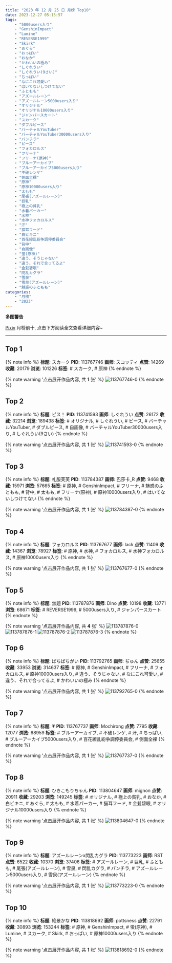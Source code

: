 ```yaml
---
title: "2023 年 12 月 25 日 月榜 Top10"
date: 2023-12-27 05:15:57
tags:
    - "5000users入り"
    - "GenshinImpact"
    - "Lumine"
    - "REVERSE1999"
    - "Skirk"
    - "あぐら"
    - "おっぱい"
    - "おなか"
    - "かわいいの極み"
    - "しぐれうい"
    - "しぐれうい(9さい)"
    - "ちっぱい"
    - "なにこれ可愛い"
    - "はいてないしつけてない"
    - "ふともも"
    - "アズールレーン"
    - "アズールレーン5000users入り"
    - "オリジナル"
    - "オリジナル10000users入り"
    - "ジャンパースカート"
    - "スカーク"
    - "ダブルピース"
    - "バーチャルYouTuber"
    - "バーチャルYouTuber30000users入り"
    - "パンチラ"
    - "ピース"
    - "フォカロルス"
    - "フリーナ"
    - "フリーナ(原神)"
    - "ブルーアーカイブ"
    - "ブルーアーカイブ5000users入り"
    - "不破レンゲ"
    - "側面全裸"
    - "原神"
    - "原神10000users入り"
    - "太もも"
    - "尾張(アズールレーン)"
    - "巨乳"
    - "極上の貧乳"
    - "水着パーカー"
    - "水神"
    - "水神フォカロルス"
    - "汗"
    - "猫耳フード"
    - "白ビキニ"
    - "百花繚乱紛争調停委員会"
    - "背中"
    - "自画像"
    - "蛍(原神)"
    - "違う、そうじゃない"
    - "違う、それで合ってるよ"
    - "金髪碧眼"
    - "閃乱カグラ"
    - "雪泉"
    - "雪泉(アズールレーン)"
    - "魅惑のふともも"
categories:
    - "月榜"
    - "2023"
---
```


<i class="fa fa-triangle-exclamation"></i>**多图警告**<i class="fa fa-triangle-exclamation"></i>

[Pixiv](https://www.pixiv.net/) 月榜前十, 点击下方阅读全文查看详细内容~

<!-- more -->

---

## Top 1

{% note info %}
**标题**: スカーク
**PID**: 113767746 **画师**: スコッティ
**点赞**: 14269 **收藏**: 20179 **浏览**: 101226
**标签**: # スカーク, # 原神
{% endnote %}

{% note warning '点击展开作品内容, 共 **1** 张' %}
![113767746-0](https://i.pixiv.re/img-original/img/2023/11/28/00/00/27/113767746_p0.jpg)
{% endnote %}

## Top 2

{% note info %}
**标题**: ピス！
**PID**: 113741593 **画师**: しぐれうい
**点赞**: 26172 **收藏**: 32214 **浏览**: 189438
**标签**: # オリジナル, # しぐれうい, # ピース, # バーチャルYouTuber, # ダブルピース, # 自画像, # バーチャルYouTuber30000users入り, # しぐれうい(9さい)
{% endnote %}

{% note warning '点击展开作品内容, 共 **1** 张' %}
![113741593-0](https://i.pixiv.re/img-original/img/2023/11/27/00/00/20/113741593_p0.jpg)
{% endnote %}

## Top 3

{% note info %}
**标题**: 礼服芙芙
**PID**: 113784387 **画师**: 巴莎卡_R
**点赞**: 9468 **收藏**: 15971 **浏览**: 57665
**标签**: # 原神, # GenshinImpact, # フリーナ, # 魅惑のふともも, # 背中, # 太もも, # フリーナ(原神), # 原神10000users入り, # はいてないしつけてない
{% endnote %}

{% note warning '点击展开作品内容, 共 **1** 张' %}
![113784387-0](https://i.pixiv.re/img-original/img/2023/11/28/19/07/25/113784387_p0.jpg)
{% endnote %}

## Top 4

{% note info %}
**标题**: フォカロルス
**PID**: 113767677 **画师**: lack
**点赞**: 11409 **收藏**: 14367 **浏览**: 78927
**标签**: # 原神, # 水神, # フォカロルス, # 水神フォカロルス, # 原神10000users入り
{% endnote %}

{% note warning '点击展开作品内容, 共 **1** 张' %}
![113767677-0](https://i.pixiv.re/img-original/img/2023/11/28/00/00/05/113767677_p0.png)
{% endnote %}

## Top 5

{% note info %}
**标题**: 無題
**PID**: 113787876 **画师**: DIno
**点赞**: 10198 **收藏**: 13771 **浏览**: 68671
**标签**: # REVERSE1999, # 5000users入り, # ジャンパースカート
{% endnote %}

{% note warning '点击展开作品内容, 共 **4** 张' %}
![113787876-0](https://i.pixiv.re/img-original/img/2023/11/28/21/21/42/113787876_p0.jpg)
![113787876-1](https://i.pixiv.re/img-original/img/2023/11/28/21/21/42/113787876_p1.jpg)
![113787876-2](https://i.pixiv.re/img-original/img/2023/11/28/21/21/42/113787876_p2.jpg)
![113787876-3](https://i.pixiv.re/img-original/img/2023/11/28/21/21/42/113787876_p3.jpg)
{% endnote %}

## Top 6

{% note info %}
**标题**: ぱちぱちがい
**PID**: 113792765 **画师**: ぢゅん
**点赞**: 25655 **收藏**: 33953 **浏览**: 314637
**标签**: # 原神, # GenshinImpact, # フリーナ, # フォカロルス, # 原神10000users入り, # 違う、そうじゃない, # なにこれ可愛い, # 違う、それで合ってるよ, # かわいいの極み
{% endnote %}

{% note warning '点击展开作品内容, 共 **1** 张' %}
![113792765-0](https://i.pixiv.re/img-original/img/2023/11/29/00/00/52/113792765_p0.jpg)
{% endnote %}

## Top 7

{% note info %}
**标题**: 💗
**PID**: 113767737 **画师**: Mochirong
**点赞**: 7795 **收藏**: 12077 **浏览**: 68959
**标签**: # ブルーアーカイブ, # 不破レンゲ, # 汗, # ちっぱい, # ブルーアーカイブ5000users入り, # 百花繚乱紛争調停委員会, # 側面全裸
{% endnote %}

{% note warning '点击展开作品内容, 共 **1** 张' %}
![113767737-0](https://i.pixiv.re/img-original/img/2023/11/28/00/00/23/113767737_p0.jpg)
{% endnote %}

## Top 8

{% note info %}
**标题**: ひきこもりちゃん
**PID**: 113804647 **画师**: mignon
**点赞**: 20911 **收藏**: 29203 **浏览**: 149245
**标签**: # オリジナル, # 極上の貧乳, # おなか, # 白ビキニ, # あぐら, # 太もも, # 水着パーカー, # 猫耳フード, # 金髪碧眼, # オリジナル10000users入り
{% endnote %}

{% note warning '点击展开作品内容, 共 **1** 张' %}
![113804647-0](https://i.pixiv.re/img-original/img/2023/11/29/14/16/55/113804647_p0.jpg)
{% endnote %}

## Top 9

{% note info %}
**标题**: アズールレーンx閃乱カグラ
**PID**: 113773223 **画师**: RST
**点赞**: 6522 **收藏**: 10370 **浏览**: 37406
**标签**: # アズールレーン, # 巨乳, # ふともも, # 尾張(アズールレーン), # 雪泉, # 閃乱カグラ, # パンチラ, # アズールレーン5000users入り, # 雪泉(アズールレーン)
{% endnote %}

{% note warning '点击展开作品内容, 共 **1** 张' %}
![113773223-0](https://i.pixiv.re/img-original/img/2023/11/28/05/36/09/113773223_p0.jpg)
{% endnote %}

## Top 10

{% note info %}
**标题**: 絶景かな
**PID**: 113818692 **画师**: pottsness
**点赞**: 22791 **收藏**: 30893 **浏览**: 153244
**标签**: # 原神, # GenshinImpact, # 蛍(原神), # Lumine, # スカーク, # Skirk, # おっぱい, # 原神10000users入り
{% endnote %}

{% note warning '点击展开作品内容, 共 **1** 张' %}
![113818692-0](https://i.pixiv.re/img-original/img/2023/11/30/00/00/37/113818692_p0.jpg)
{% endnote %}
